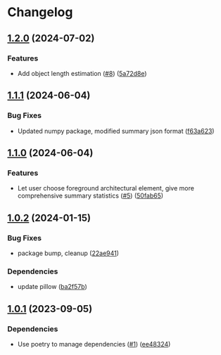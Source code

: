 # Changelog

## [1.2.0](https://github.com/equinor/channest/compare/v1.1.1...v1.2.0) (2024-07-02)


### Features

* Add object length estimation ([#8](https://github.com/equinor/channest/issues/8)) ([5a72d8e](https://github.com/equinor/channest/commit/5a72d8e66fed637c4517e9c303d7007d9b9b45d7))

## [1.1.1](https://github.com/equinor/channest/compare/v1.1.0...v1.1.1) (2024-06-04)


### Bug Fixes

* Updated numpy package, modified summary json format ([f63a623](https://github.com/equinor/channest/commit/f63a623a47d9c385f355fb9175af9dbd3103cc94))

## [1.1.0](https://github.com/equinor/channest/compare/v1.0.2...v1.1.0) (2024-06-04)


### Features

* Let user choose foreground architectural element, give more comprehensive summary statistics ([#5](https://github.com/equinor/channest/issues/5)) ([50fab65](https://github.com/equinor/channest/commit/50fab6561b6c3a30a978b1d3580a336ad33db267))

## [1.0.2](https://github.com/equinor/channest/compare/v1.0.1...v1.0.2) (2024-01-15)


### Bug Fixes

* package bump, cleanup ([22ae941](https://github.com/equinor/channest/commit/22ae9415ec59417251b563b80501c0b16dbbfdd1))


### Dependencies

* update pillow ([ba2f57b](https://github.com/equinor/channest/commit/ba2f57b02a0ff1ec8688ea3ad5a31ef7cd0f6d41))

## [1.0.1](https://github.com/equinor/channest/compare/v1.0.0...v1.0.1) (2023-09-05)


### Dependencies

* Use poetry to manage dependencies ([#1](https://github.com/equinor/channest/issues/1)) ([ee48324](https://github.com/equinor/channest/commit/ee48324ac1958177ea1fa73d19ad8fb644a853d1))
